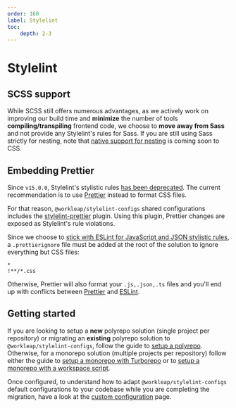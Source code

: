 ```yaml
---
order: 160
label: Stylelint
toc:
    depth: 2-3
---
```


# Stylelint

## SCSS support

While SCSS still offers numerous advantages, as we actively work on improving our build time and **minimize** the number of tools **compiling/transpiling** frontend code, we choose to **move away from Sass** and not provide any Stylelint's rules for Sass. If you are still using Sass strictly for nesting, note that [native support for nesting](https://www.w3.org/TR/css-nesting-1/) is coming soon to CSS.

## Embedding Prettier

Since `v15.0.0`, Stylelint's stylistic rules [has been deprecated](https://stylelint.io/migration-guide/to-15#deprecated-stylistic-rules). The current recommendation is to use [Prettier](https://prettier.io/) instead to format CSS files.

For that reason, `@workleap/stylelint-configs` shared configurations includes the [stylelint-prettier](https://github.com/prettier/stylelint-prettier) plugin. Using this plugin, Prettier changes are exposed as Stylelint's rule violations.

Since we choose to [stick with ESLint for JavaScript and JSON stylistic rules](../eslint/default.md#prettier), a `.prettierignore` file must be added at the root of the solution to ignore everything but CSS files:

``` .prettierignore
*
!**/*.css
```

Otherwise, Prettier will also format your `.js,.json,.ts` files and you'll end up with conflicts between [Prettier](https://prettier.io/) and [ESLint](https://eslint.org/).

## Getting started

If you are looking to setup a **new** polyrepo solution (single project per repository) or migrating an **existing** polyrepo solution to `@workleap/stylelint-configs`, follow the guide to [setup a polyrepo](./setup-polyrepo.md). Otherwise, for a monorepo solution (multiple projects per repository) follow either the guide to [setup a monorepo with Turborepo](./setup-monorepo/turborepo.md) or to [setup a monorepo with a workspace script](./setup-monorepo/workspace-script.md).

Once configured, to understand how to adapt `@workleap/stylelint-configs` default configurations to your codebase while you are completing the migration, have a look at the [custom configuration](./custom-configuration.md) page.
